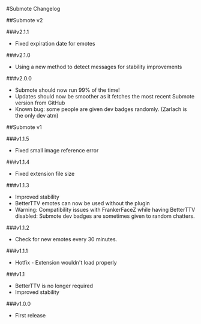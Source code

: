 #Submote Changelog

##Submote v2

###v2.1.1
- Fixed expiration date for emotes

###v2.1.0
- Using a new method to detect messages for stability improvements

###v2.0.0
- Submote should now run 99% of the time!
- Updates should now be smoother as it fetches the most recent Submote version from GitHub
- Known bug: some people are given dev badges randomly. (Zarlach is the only dev atm)

##Submote v1

###v1.1.5
- Fixed small image reference error

###v1.1.4
- Fixed extension file size

###v1.1.3
- Improved stability
- BetterTTV emotes can now be used without the plugin
- Warning: Compatibility issues with FrankerFaceZ while having BetterTTV disabled: Submote dev badges are sometimes given to random chatters.

###v1.1.2
- Check for new emotes every 30 minutes.

###v1.1.1
- Hotfix - Extension wouldn't load properly

###v1.1
- BetterTTV is no longer required
- Improved stability

###v1.0.0
- First release
